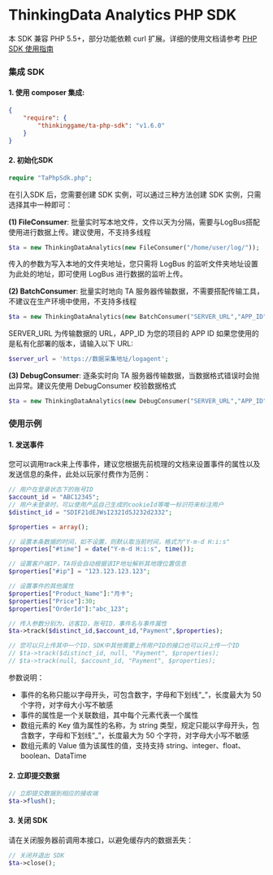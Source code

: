 # ThinkingData Analytics PHP SDK

本 SDK 兼容 PHP 5.5+，部分功能依赖 curl 扩展。详细的使用文档请参考 [PHP SDK 使用指南](https://doc.thinkingdata.cn/tdamanual/installation/php_sdk_installation.html)

### 集成 SDK

#### 1. 使用 composer 集成:
```json
{
    "require": {
        "thinkinggame/ta-php-sdk": "v1.6.0"
    }
}
```
#### 2. 初始化SDK
```php
require "TaPhpSdk.php";
```
在引入SDK 后，您需要创建 SDK 实例，可以通过三种方法创建 SDK 实例，只需选择其中一种即可：

**(1) FileConsumer**: 批量实时写本地文件，文件以天为分隔，需要与LogBus搭配使用进行数据上传。建议使用，不支持多线程
```php
$ta = new ThinkingDataAnalytics(new FileConsumer("/home/user/log/"));
```
传入的参数为写入本地的文件夹地址，您只需将 LogBus 的监听文件夹地址设置为此处的地址，即可使用 LogBus 进行数据的监听上传。

**(2) BatchConsumer**: 批量实时地向 TA 服务器传输数据，不需要搭配传输工具，不建议在生产环境中使用，不支持多线程
```php
$ta = new ThinkingDataAnalytics(new BatchConsumer("SERVER_URL","APP_ID"));
```
SERVER_URL 为传输数据的 URL，APP_ID 为您的项目的 APP ID
如果您使用的是私有化部署的版本，请输入以下 URL:
```php
$server_url = 'https://数据采集地址/logagent';
```

**(3) DebugConsumer**: 逐条实时向 TA 服务器传输数据，当数据格式错误时会抛出异常。建议先使用 DebugConsumer 校验数据格式
```php
$ta = new ThinkingDataAnalytics(new DebugConsumer("SERVER_URL","APP_ID"));
```

### 使用示例

#### 1. 发送事件
您可以调用track来上传事件，建议您根据先前梳理的文档来设置事件的属性以及发送信息的条件，此处以玩家付费作为范例：
```php
// 用户在登录状态下的账号ID
$account_id = "ABC12345"; 
// 用户未登录时，可以使用产品自己生成的cookieId等唯一标识符来标注用户
$distinct_id = "SDIF21dEJWsI232IdSJ232d2332"; 

$properties = array();

// 设置本条数据的时间，如不设置，则默认取当前时间，格式为"Y-m-d H:i:s"
$properties["#time"] = date("Y-m-d H:i:s", time());

// 设置客户端IP，TA将会自动根据该IP地址解析其地理位置信息
$properties["#ip"] = "123.123.123.123";

// 设置事件的其他属性
$properties["Product_Name"]:"月卡";
$properties["Price"]:30;
$properties["OrderId"]:"abc_123";

// 传入参数分别为，访客ID，账号ID，事件名与事件属性
$ta->track($distinct_id,$account_id,"Payment",$properties);

// 您可以只上传其中一个ID，SDK中其他需要上传用户ID的接口也可以只上传一个ID
// $ta->track($distinct_id, null, "Payment", $properties);
// $ta->track(null, $account_id, "Payment", $properties);
```

参数说明：
* 事件的名称只能以字母开头，可包含数字，字母和下划线“_”，长度最大为 50 个字符，对字母大小写不敏感
* 事件的属性是一个关联数组，其中每个元素代表一个属性
* 数组元素的 Key 值为属性的名称，为 string 类型，规定只能以字母开头，包含数字，字母和下划线“_”，长度最大为 50 个字符，对字母大小写不敏感
* 数组元素的 Value 值为该属性的值，支持支持 string、integer、float、boolean、DataTime

#### 2. 立即提交数据
```php
// 立即提交数据到相应的接收端
$ta->flush();
```

#### 3. 关闭 SDK
请在关闭服务器前调用本接口，以避免缓存内的数据丢失：
```php
// 关闭并退出 SDK
$ta->close();
```
